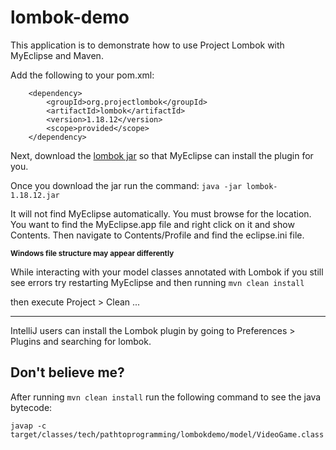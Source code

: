 # lombok-demo

This application is to demonstrate how to use Project Lombok with MyEclipse and Maven.

Add the following to your pom.xml:

```
	<dependency>
		<groupId>org.projectlombok</groupId>
		<artifactId>lombok</artifactId>
		<version>1.18.12</version>
		<scope>provided</scope>
	</dependency>
```

Next, download the [lombok jar](https://repo1.maven.org/maven2/org/projectlombok/lombok/1.18.12/) so that MyEclipse can install the plugin for you. 

Once you download the jar run the command: `java -jar lombok-1.18.12.jar`

It will not find MyEclipse automatically.
You must browse for the location. You want to find the MyEclipse.app file and right click on it and show Contents. Then navigate to Contents/Profile and find the eclipse.ini file.

<small>**Windows file structure may appear differently**</small>

While interacting with your model classes annotated with Lombok if you still see errors try restarting MyEclipse and then running 
`mvn clean install`

then execute Project > Clean ...

___
IntelliJ users can install the Lombok plugin by going to Preferences > Plugins and searching for lombok.


## Don't believe me?

After running `mvn clean install` run the following command to see the java bytecode:

`javap -c target/classes/tech/pathtoprogramming/lombokdemo/model/VideoGame.class`



